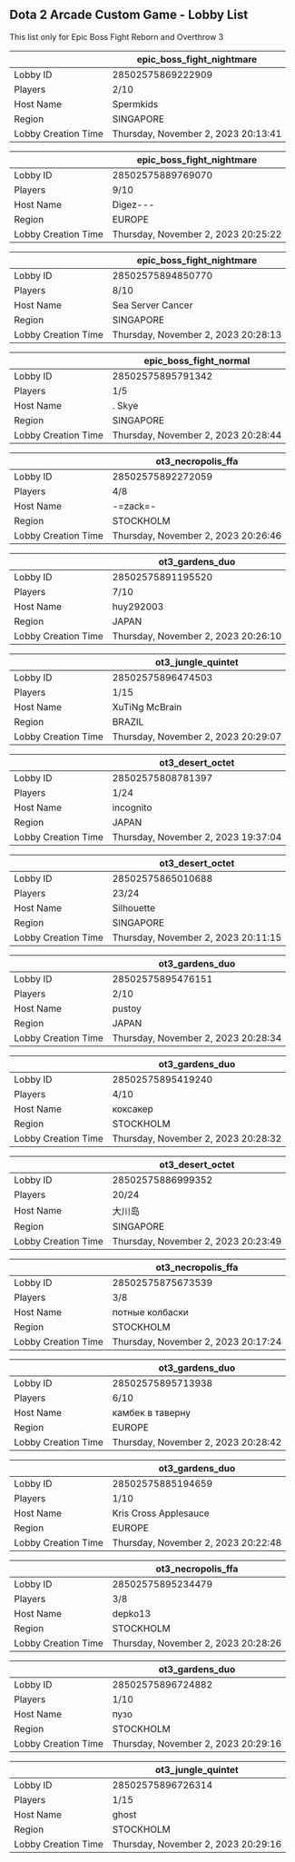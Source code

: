 ## Dota 2 Arcade Custom Game - Lobby List

This list only for Epic Boss Fight Reborn and Overthrow 3

|  | epic_boss_fight_nightmare |
| ------ | ------ |
| Lobby ID | 28502575869222909 |
| Players | 2/10 |
| Host Name | Spermkids |
| Region | SINGAPORE |
| Lobby Creation Time | Thursday, November 2, 2023 20:13:41 |


|  | epic_boss_fight_nightmare |
| ------ | ------ |
| Lobby ID | 28502575889769070 |
| Players | 9/10 |
| Host Name | Digez--- |
| Region | EUROPE |
| Lobby Creation Time | Thursday, November 2, 2023 20:25:22 |


|  | epic_boss_fight_nightmare |
| ------ | ------ |
| Lobby ID | 28502575894850770 |
| Players | 8/10 |
| Host Name | Sea Server Cancer |
| Region | SINGAPORE |
| Lobby Creation Time | Thursday, November 2, 2023 20:28:13 |


|  | epic_boss_fight_normal |
| ------ | ------ |
| Lobby ID | 28502575895791342 |
| Players | 1/5 |
| Host Name | . Skye |
| Region | SINGAPORE |
| Lobby Creation Time | Thursday, November 2, 2023 20:28:44 |


|  | ot3_necropolis_ffa |
| ------ | ------ |
| Lobby ID | 28502575892272059 |
| Players | 4/8 |
| Host Name | -=zack=- |
| Region | STOCKHOLM |
| Lobby Creation Time | Thursday, November 2, 2023 20:26:46 |


|  | ot3_gardens_duo |
| ------ | ------ |
| Lobby ID | 28502575891195520 |
| Players | 7/10 |
| Host Name | huy292003 |
| Region | JAPAN |
| Lobby Creation Time | Thursday, November 2, 2023 20:26:10 |


|  | ot3_jungle_quintet |
| ------ | ------ |
| Lobby ID | 28502575896474503 |
| Players | 1/15 |
| Host Name | XuTiNg McBrain |
| Region | BRAZIL |
| Lobby Creation Time | Thursday, November 2, 2023 20:29:07 |


|  | ot3_desert_octet |
| ------ | ------ |
| Lobby ID | 28502575808781397 |
| Players | 1/24 |
| Host Name | incognito |
| Region | JAPAN |
| Lobby Creation Time | Thursday, November 2, 2023 19:37:04 |


|  | ot3_desert_octet |
| ------ | ------ |
| Lobby ID | 28502575865010688 |
| Players | 23/24 |
| Host Name | Silhouette |
| Region | SINGAPORE |
| Lobby Creation Time | Thursday, November 2, 2023 20:11:15 |


|  | ot3_gardens_duo |
| ------ | ------ |
| Lobby ID | 28502575895476151 |
| Players | 2/10 |
| Host Name | pustoy |
| Region | JAPAN |
| Lobby Creation Time | Thursday, November 2, 2023 20:28:34 |


|  | ot3_gardens_duo |
| ------ | ------ |
| Lobby ID | 28502575895419240 |
| Players | 4/10 |
| Host Name | коксакер |
| Region | STOCKHOLM |
| Lobby Creation Time | Thursday, November 2, 2023 20:28:32 |


|  | ot3_desert_octet |
| ------ | ------ |
| Lobby ID | 28502575886999352 |
| Players | 20/24 |
| Host Name | 大川岛 |
| Region | SINGAPORE |
| Lobby Creation Time | Thursday, November 2, 2023 20:23:49 |


|  | ot3_necropolis_ffa |
| ------ | ------ |
| Lobby ID | 28502575875673539 |
| Players | 3/8 |
| Host Name | пoтные колбаски |
| Region | STOCKHOLM |
| Lobby Creation Time | Thursday, November 2, 2023 20:17:24 |


|  | ot3_gardens_duo |
| ------ | ------ |
| Lobby ID | 28502575895713938 |
| Players | 6/10 |
| Host Name | камбек в таверну |
| Region | EUROPE |
| Lobby Creation Time | Thursday, November 2, 2023 20:28:42 |


|  | ot3_gardens_duo |
| ------ | ------ |
| Lobby ID | 28502575885194659 |
| Players | 1/10 |
| Host Name | Kris Cross Applesauce |
| Region | EUROPE |
| Lobby Creation Time | Thursday, November 2, 2023 20:22:48 |


|  | ot3_necropolis_ffa |
| ------ | ------ |
| Lobby ID | 28502575895234479 |
| Players | 3/8 |
| Host Name | depko13 |
| Region | STOCKHOLM |
| Lobby Creation Time | Thursday, November 2, 2023 20:28:26 |


|  | ot3_gardens_duo |
| ------ | ------ |
| Lobby ID | 28502575896724882 |
| Players | 1/10 |
| Host Name | пузо |
| Region | STOCKHOLM |
| Lobby Creation Time | Thursday, November 2, 2023 20:29:16 |


|  | ot3_jungle_quintet |
| ------ | ------ |
| Lobby ID | 28502575896726314 |
| Players | 1/15 |
| Host Name | ghost |
| Region | STOCKHOLM |
| Lobby Creation Time | Thursday, November 2, 2023 20:29:16 |


